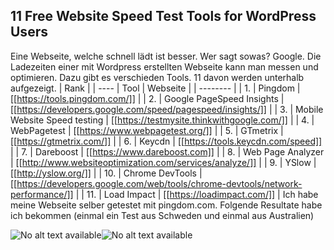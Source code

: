 ## 11 Free Website Speed Test Tools for WordPress Users
Eine Webseite, welche schnell lädt ist besser. Wer sagt sowas? Google. Die Ladezeiten einer mit Wordpress erstellten Webseite kann man messen und optimieren. Dazu gibt es verschieden Tools. 11 davon werden unterhalb aufgezeigt.
| Rank |
| ---- | Tool                         | Webseite |
| -------- |
| 1.   | Pingdom                      | [[https://tools.pingdom.com/]] |
| 2.   | Google PageSpeed Insights    | [[https://developers.google.com/speed/pagespeed/insights/]] |
| 3.   | Mobile Website Speed testing | [[https://testmysite.thinkwithgoogle.com/]] |
| 4.   | WebPagetest                  | [[https://www.webpagetest.org/]] |
| 5.   | GTmetrix                     | [[https://gtmetrix.com/]] |
| 6.   | Keycdn                       | [[https://tools.keycdn.com/speed]] |
| 7.   | Dareboost                    | [[https://www.dareboost.com]] |
| 8.   | Web Page Analyzer            | [[http://www.websiteoptimization.com/services/analyze/]] |
| 9.   | YSlow                        | [[http://yslow.org/]] |
| 10.  | Chrome DevTools              | [[https://developers.google.com/web/tools/chrome-devtools/network-performance/]] |
| 11.  | Load Impact                  | [[https://loadimpact.com/]] |
Ich habe meine Webseite selber getestet mit pingdom.com. Folgende Resultate habe ich bekommen (einmal ein Test aus Schweden und einmal aus Australien)


![No alt text available](/de/artikel/kinsta.com/speedtest-sweden.png)![No alt text available](/de/artikel/kinsta.com/speedtest-australia.png)
